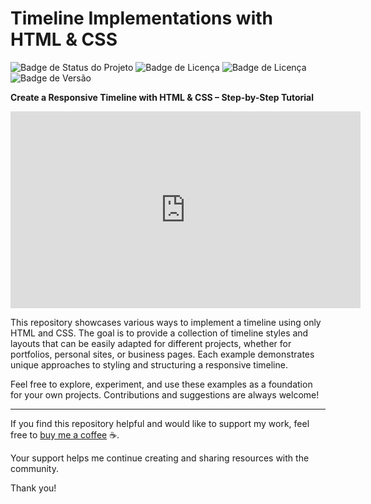 # Timeline Implementations with HTML & CSS

![Badge de Status do Projeto](https://img.shields.io/badge/status-training-blue.svg?style=flat-square)
![Badge de Licença](https://img.shields.io/badge/html-5-blue.svg?style=flat-square&logo=html5)
![Badge de Licença](https://img.shields.io/badge/css-3-blue.svg?style=flat-square&logo=css3)
![Badge de Versão](https://img.shields.io/badge/app-v_1.0.0-green.svg?style=flat-square&logo=app)

**Create a Responsive Timeline with HTML &amp; CSS – Step-by-Step Tutorial**



<iframe width="560" height="315" src="https://www.youtube.com/embed/2QkOyrH3dFI?si=6QaSezHmUBh5ldKW" title="YouTube video player" frameborder="0" allow="accelerometer; autoplay; clipboard-write; encrypted-media; gyroscope; picture-in-picture; web-share" referrerpolicy="strict-origin-when-cross-origin" allowfullscreen></iframe>

This repository showcases various ways to implement a timeline using only HTML and CSS. The goal is to provide a collection of timeline styles and layouts that can be easily adapted for different projects, whether for portfolios, personal sites, or business pages. Each example demonstrates unique approaches to styling and structuring a responsive timeline.

Feel free to explore, experiment, and use these examples as a foundation for your own projects. Contributions and suggestions are always welcome!

---

If you find this repository helpful and would like to support my work, feel free to [buy me a coffee](https://buymeacoffee.com/ivanclaymoura) ☕. 

Your support helps me continue creating and sharing resources with the community.

Thank you!

